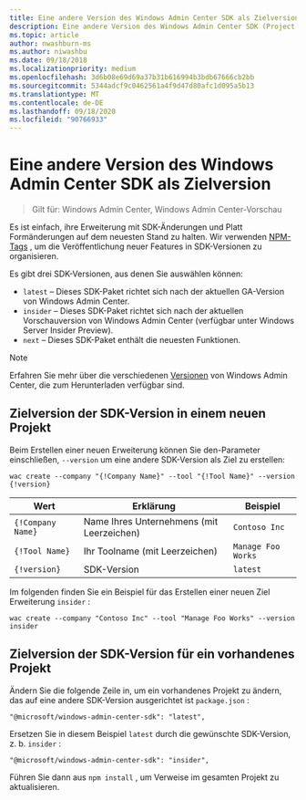```yaml
---
title: Eine andere Version des Windows Admin Center SDK als Zielversion
description: Eine andere Version des Windows Admin Center SDK (Project Honolulu) als Zielversion
ms.topic: article
author: nwashburn-ms
ms.author: niwashbu
ms.date: 09/18/2018
ms.localizationpriority: medium
ms.openlocfilehash: 3d6b08e69d69a37b31b616994b3bdb67666cb2bb
ms.sourcegitcommit: 5344adcf9c0462561a4f9d47d80afc1d095a5b13
ms.translationtype: MT
ms.contentlocale: de-DE
ms.lasthandoff: 09/18/2020
ms.locfileid: "90766933"
---
```

# <a name="target-a-different-version-of-the-windows-admin-center-sdk"></a>Eine andere Version des Windows Admin Center SDK als Zielversion

>Gilt für: Windows Admin Center, Windows Admin Center-Vorschau

Es ist einfach, ihre Erweiterung mit SDK-Änderungen und Platt Formänderungen auf dem neuesten Stand zu halten.  Wir verwenden [NPM-Tags](https://www.npmjs.com/package/@microsoft/windows-admin-center-sdk) , um die Veröffentlichung neuer Features in SDK-Versionen zu organisieren.

Es gibt drei SDK-Versionen, aus denen Sie auswählen können:

* ```latest``` – Dieses SDK-Paket richtet sich nach der aktuellen GA-Version von Windows Admin Center.
* ```insider``` – Dieses SDK-Paket richtet sich nach der aktuellen Vorschauversion von Windows Admin Center (verfügbar unter Windows Server Insider Preview).
* ```next``` – Dieses SDK-Paket enthält die neuesten Funktionen.

> [!NOTE]
> Erfahren Sie mehr über die verschiedenen [Versionen](../overview.md) von Windows Admin Center, die zum Herunterladen verfügbar sind.

## <a name="targeting-sdk-version-on-a-new-project"></a>Zielversion der SDK-Version in einem neuen Projekt

Beim Erstellen einer neuen Erweiterung können Sie den-Parameter einschließen, ```--version``` um eine andere SDK-Version als Ziel zu erstellen:

```
wac create --company "{!Company Name}" --tool "{!Tool Name}" --version {!version}
```

| Wert | Erklärung | Beispiel |
| ----- | ----------- | ------- |
| ```{!Company Name}``` | Name Ihres Unternehmens (mit Leerzeichen) | ```Contoso Inc``` |
| ```{!Tool Name}``` | Ihr Toolname (mit Leerzeichen) | ```Manage Foo Works``` |
| ```{!version}``` | SDK-Version | ```latest``` |

Im folgenden finden Sie ein Beispiel für das Erstellen einer neuen Ziel Erweiterung ```insider``` :

```
wac create --company "Contoso Inc" --tool "Manage Foo Works" --version insider
```

## <a name="targeting-sdk-version-on-an-existing-project"></a>Zielversion der SDK-Version für ein vorhandenes Projekt

Ändern Sie die folgende Zeile in, um ein vorhandenes Projekt zu ändern, das auf eine andere SDK-Version ausgerichtet ist ```package.json``` :

```
"@microsoft/windows-admin-center-sdk": "latest",
```
Ersetzen Sie in diesem Beispiel ```latest``` durch die gewünschte SDK-Version, z. b. ```insider``` :

```
"@microsoft/windows-admin-center-sdk": "insider",
```

Führen Sie dann aus ```npm install``` , um Verweise im gesamten Projekt zu aktualisieren.